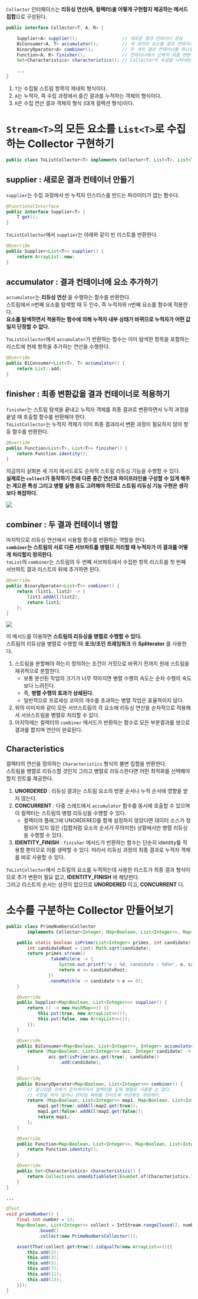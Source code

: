 
`Collector` 인터페이스는 **리듀싱 연산(즉, 컬렉터)을 어떻게 구현할지 제공하는 메서드 집합**으로 구성된다.  

```java
public interface Collector<T, A, R> {

    Supplier<A> supplier();                 // 새로운 결과 컨테이너 생성
    BiConsumer<A, T> accumulator();         // 새 데이터 요소를 결과 컨테이너에 통합
    BinaryOperator<A> combiner();           // 두 개의 결과 컨테이너를 하나로 통합
    Function<A, R> finisher();              // 컨테이너에서 선택적 최종 변환 수행
    Set<Characteristics> characteristics(); // Collector의 속성을 나타내는 특성

    ...
}
```

1. `T`는 수집될 스트림 항목의 제네릭 형식이다.
2. `A`는 누적자, 즉 수집 과정에서 중간 결과를 누적하는 객체의 형식이다.
3. `R`은 수집 연산 결과 객체의 형식 (대개 컬렉션 형식)이다.
  
# `Stream<T>`의 모든 요소를 `List<T>`로 수집하는 Collector 구현하기  

```java
public class ToListCollector<T> implements Collector<T, List<T>, List<T>>
```
  
## supplier : 새로운 결과 컨테이너 만들기

`supplier`는 수집 과정에서 빈 누적자 인스터스를 만드는 파라미터가 없는 함수다.  

```java
@FunctionalInterface
public interface Supplier<T> {
    T get();
}
```

`ToListCollector`에서 `supplier`는 아래와 같이 빈 리스트를 반환한다.

```java
@Override
public Supplier<List<T>> supplier() {
    return ArrayList::new;
}
```

## accumulator : 결과 컨테이너에 요소 추가하기

`accumulator`는 **리듀싱 연산** 을 수행하는 함수를 반환한다.  
스트림에서 n번째 요소를 탐색할 때 두 인수, 즉 누적자와 n번째 요소를 함수에 적용한다.  
**요소를 탐색하면서 적용하는 함수에 의해 누적자 내부 상태가 바뀌므로 누적자가 어떤 값일지 단정할 수 없다.**  
  
`ToListCollector`에서 `accumulator`가 반환하는 함수는 이미 탐색한 항목을 포함하는 리스트에 현재 항목을 추가하는 연산을 수행한다.  

```java
@Override
public BiConsumer<List<T>, T> accumulator() {
    return List::add;
}
```

## finisher : 최종 변환값을 결과 컨테이너로 적용하기

`finisher`는 스트림 탐색을 끝내고 누적자 객체를 최종 결과로 변환하면서 누적 과정을 끝낼 때 호출할 함수를 반환해야 한다.  
`ToListCollector`는 누적자 객체가 이미 최종 결과라서 변환 과정이 필요하지 않아 항등 함수를 반환한다.  

```java
@Override
public Function<List<T>, List<T>> finisher() {
    return Function.identity();
}
```

지금까지 살펴본 세 가지 메서드로도 순차적 스트림 리듀싱 기능을 수행할 수 있다.  
**실제로는 `collect`가 동작하기 전에 다른 중간 연산과 파이프라인을 구성할 수 있게 해주는 게으른 특성 그리고 병렬 실행 등도 고려해야 하므로 스트림 리듀싱 기능 구현은 생각보다 복잡하다.**  
  
![](./imgs/collector/reducingProcess.png)

## combiner : 두 결과 컨테이너 병합

마지막으로 리듀싱 연산에서 사용할 함수를 반환하는 역할을 한다.  
**`combiner`는 스트림의 서로 다른 서브파트를 병렬로 처리할 때 누적자가 이 결과를 어떻게 처리할지 정의한다.**  
`toList`의 `combiner`는 스트림의 두 번째 서브파트에서 수집한 항목 리스트를 첫 번째 서브파트 결과 리스트의 뒤에 추가하면 된다.  

```java
@Override
public BinaryOperator<List<T>> combiner() {
    return (list1, list2) -> {
        list1.addAll(list2);
        return list1;
    };
}
```

![](./imgs/collector/combiner.png)

이 메서드를 이용하면 **스트림의 리듀싱을 병렬로 수행할 수 있다.**  
스트림의 리듀싱을 병렬로 수행할 때 **포크/조인 프레임워크** 와 **Spliterator** 를 사용한다.  

1. 스트림을 분할해야 하는지 정의하는 조건이 거짓으로 바뀌기 전까지 원래 스트림을 재귀적으로 분할한다.
   - 보통 분산된 작업의 크기가 너무 작아지면 병렬 수행의 속도는 순차 수행의 속도보다 느려진다.
   - 즉, **병렬 수행의 효과가 상쇄된다.**
   - 일반적으로 프로세싱 코어의 개수를 초과하는 병렬 작업은 효율적이지 않다.
2. 위의 이미자와 같이 모든 서브스트림의 각 요소에 리듀싱 연산을 순차적으로 적용해서 서브스트림을 병렬로 처리할 수 있다.
3. 마지막에는 컬렉터의 `combiner` 메서드가 반환하는 함수로 모든 부분결과를 쌍으로 결과를 합치며 연산이 완료된다.

## Characteristics

컬렉터의 연산을 정의하는 `Characteristics` 형식의 불변 집합을 반환한다.  
스트림을 병렬로 리듀스할 것인지 그리고 병렬로 리듀스한다면 어떤 최적화를 선택해야 할지 힌트를 제공한다.  

1. **UNORDERED** : 리듀싱 결과는 스트림 요소의 방문 순서나 누적 순서에 영향을 받지 않는다.
2. **CONCURRENT** : 다중 스레드에서 `accumulator` 함수를 동시에 호출할 수 있으며 이 컬렉터는 스트림의 병렬 리듀싱을 수행할 수 있다.
   - 컬렉터의 플래그에 UNORDERED를 함께 설정하지 않았다면 데이터 소스가 정렬되어 있지 않은 (집합처럼 요소의 순서가 무의미한) 상황에서만 병렬 리듀싱을 수행할 수 있다.
3. **IDENTITY_FINISH** : `finisher` 메서드가 반환하는 함수는 단순히 identity를 적용할 뿐이므로 이를 생략할 수 있다. 따라서 리듀싱 과정의 최종 결과로 누적자 객체를 바로 사용할 수 있다.
  
`ToListCollector`에서 스트림의 요소를 누적하는데 사용한 리스트가 최종 결과 형식이므로 추가 변환이 필요 없고, **IDENTITY_FINISH** 에 해당한다.  
그리고 리스트의 순서는 상관이 없으므로 **UNORDERED** 이고, **CONCURRENT** 다.  

# 소수를 구분하는 Collector 만들어보기

```java
public class PrimeNumbersCollector
        implements Collector<Integer, Map<Boolean, List<Integer>>, Map<Boolean, List<Integer>>> {

    public static boolean isPrime(List<Integer> primes, int candidate) {
        int candidateRoot = (int) Math.sqrt(candidate);
        return primes.stream()
                .takeWhile(e -> {
                    System.out.printf("e : %d, candidate : %d%n", e, candidate);
                    return e <= candidateRoot;
                })
                .noneMatch(e -> candidate % e == 0);
    }

    @Override
    public Supplier<Map<Boolean, List<Integer>>> supplier() {
        return () -> new HashMap<>() {{
            this.put(true, new ArrayList<>());
            this.put(false, new ArrayList<>());
        }};
    }

    @Override
    public BiConsumer<Map<Boolean, List<Integer>>, Integer> accumulator() {
        return (Map<Boolean, List<Integer>> acc, Integer candidate) ->
                acc.get(isPrime(acc.get(true), candidate))
                    .add(candidate);
    }

    @Override
    public BinaryOperator<Map<Boolean, List<Integer>>> combiner() {
        // 알고리즘 자체가 순차적이어서 컬렉터를 실제 병렬로 사용할 순 없다.
        // 구현을 하지 않거나 런타임 예외를 던지도록 작성해도 무방하다.
        return (Map<Boolean, List<Integer>> map1, Map<Boolean, List<Integer>> map2) -> {
            map1.get(true).addAll(map2.get(true));
            map1.get(false).addAll(map2.get(false));
            return map1;
        };
    }

    @Override
    public Function<Map<Boolean, List<Integer>>, Map<Boolean, List<Integer>>> finisher() {
        return Function.identity();
    }

    @Override
    public Set<Characteristics> characteristics() {
        return Collections.unmodifiableSet(EnumSet.of(Characteristics.IDENTITY_FINISH));
    }
}

...

@Test
void primeNumber() {
    final int number = 13;
    Map<Boolean, List<Integer>> collect = IntStream.rangeClosed(2, number)
            .boxed()
            .collect(new PrimeNumbersCollector());

    assertThat(collect.get(true)).isEqualTo(new ArrayList<>(){{
        this.add(2);
        this.add(3);
        this.add(5);
        this.add(7);
        this.add(11);
        this.add(13);
    }});
}
```